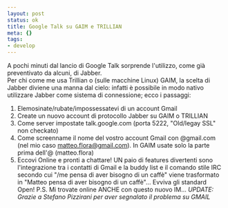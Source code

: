 ```yaml
--- 
layout: post
status: ok
title: Google Talk su GAIM e TRILLIAN
meta: {}
tags: 
- develop
---
```

A pochi minuti dal lancio di Google Talk sorprende l'utilizzo, come già preventivato da alcuni, di Jabber.  
Per chi come me usa Trillian o (sulle macchine Linux) GAIM, la scelta di Jabber diviene una manna dal cielo: infatti è possibile in modo nativo utilizzare Jabber come sistema di connessione; ecco i passaggi:
1.  Elemosinate/rubate/impossessatevi di un account Gmail
2.  Create un nuovo account di protocollo Jabber su GAIM o TRILLIAN
3.  Come server impostate talk.google.com (porta 5222, "Old/legay SSL" non checkato)
4.  Come screenname il nome del vostro account Gmail con @gmail.com (nel mio caso  matteo.flora@gmail.com). In GAIM usate solo la parte prima dell'@ (matteo.flora)
5.  Eccovi Online e pronti a chattare!
UN paio di features divertenti sono l'integrazione tra i contatti di Gmail e la buddy list e il comando stile IRC secondo cui "/me pensa di aver bisogno di un caffè" viene trasformato in "Matteo pensa di aver bisogno di un caffè"...
Evviva gli standard Open!
P.S. Mi trovate online ANCHE con questo nuovo IM...
*UPDATE: Grazie a Stefano Pizzirani per aver segnalato il problema su GMAIL* 
